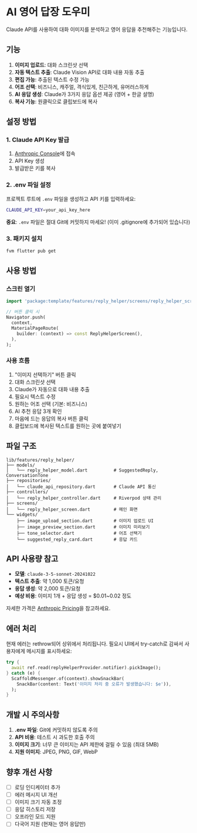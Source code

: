 # AI 영어 답장 도우미

Claude API를 사용하여 대화 이미지를 분석하고 영어 응답을 추천해주는 기능입니다.

## 기능

1. **이미지 업로드**: 대화 스크린샷 선택
2. **자동 텍스트 추출**: Claude Vision API로 대화 내용 자동 추출
3. **편집 가능**: 추출된 텍스트 수정 가능
4. **어조 선택**: 비즈니스, 캐주얼, 격식있게, 친근하게, 유머러스하게
5. **AI 응답 생성**: Claude가 3가지 응답 옵션 제공 (영어 + 한글 설명)
6. **복사 기능**: 원클릭으로 클립보드에 복사

## 설정 방법

### 1. Claude API Key 발급

1. [Anthropic Console](https://console.anthropic.com/settings/keys)에 접속
2. API Key 생성
3. 발급받은 키를 복사

### 2. .env 파일 설정

프로젝트 루트에 `.env` 파일을 생성하고 API 키를 입력하세요:

```bash
CLAUDE_API_KEY=your_api_key_here
```

**중요**: `.env` 파일은 절대 Git에 커밋하지 마세요! (이미 .gitignore에 추가되어 있습니다)

### 3. 패키지 설치

```bash
fvm flutter pub get
```

## 사용 방법

### 스크린 열기

```dart
import 'package:template/features/reply_helper/screens/reply_helper_screen.dart';

// 버튼 클릭 시
Navigator.push(
  context,
  MaterialPageRoute(
    builder: (context) => const ReplyHelperScreen(),
  ),
);
```

### 사용 흐름

1. "이미지 선택하기" 버튼 클릭
2. 대화 스크린샷 선택
3. Claude가 자동으로 대화 내용 추출
4. 필요시 텍스트 수정
5. 원하는 어조 선택 (기본: 비즈니스)
6. AI 추천 응답 3개 확인
7. 마음에 드는 응답의 복사 버튼 클릭
8. 클립보드에 복사된 텍스트를 원하는 곳에 붙여넣기

## 파일 구조

```
lib/features/reply_helper/
├── models/
│   └── reply_helper_model.dart          # SuggestedReply, ConversationTone
├── repositories/
│   └── claude_api_repository.dart       # Claude API 통신
├── controllers/
│   └── reply_helper_controller.dart     # Riverpod 상태 관리
├── screens/
│   └── reply_helper_screen.dart         # 메인 화면
└── widgets/
    ├── image_upload_section.dart        # 이미지 업로드 UI
    ├── image_preview_section.dart       # 이미지 미리보기
    ├── tone_selector.dart               # 어조 선택기
    └── suggested_reply_card.dart        # 응답 카드
```

## API 사용량 참고

- **모델**: `claude-3-5-sonnet-20241022`
- **텍스트 추출**: 약 1,000 토큰/요청
- **응답 생성**: 약 2,000 토큰/요청
- **예상 비용**: 이미지 1개 + 응답 생성 = $0.01~0.02 정도

자세한 가격은 [Anthropic Pricing](https://www.anthropic.com/pricing)을 참고하세요.

## 에러 처리

현재 에러는 rethrow되어 상위에서 처리됩니다. 필요시 UI에서 try-catch로 감싸서 사용자에게 메시지를 표시하세요:

```dart
try {
  await ref.read(replyHelperProvider.notifier).pickImage();
} catch (e) {
  ScaffoldMessenger.of(context).showSnackBar(
    SnackBar(content: Text('이미지 처리 중 오류가 발생했습니다: $e')),
  );
}
```

## 개발 시 주의사항

1. **.env 파일**: Git에 커밋하지 않도록 주의
2. **API 비용**: 테스트 시 과도한 호출 주의
3. **이미지 크기**: 너무 큰 이미지는 API 제한에 걸릴 수 있음 (최대 5MB)
4. **지원 이미지**: JPEG, PNG, GIF, WebP

## 향후 개선 사항

- [ ] 로딩 인디케이터 추가
- [ ] 에러 메시지 UI 개선
- [ ] 이미지 크기 자동 조정
- [ ] 응답 히스토리 저장
- [ ] 오프라인 모드 지원
- [ ] 다국어 지원 (현재는 영어 응답만)
